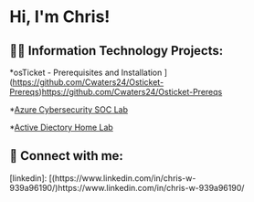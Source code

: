 <h1>Hi, I'm Chris! </h1>

<h2>👨‍💻 Information Technology Projects:</h2>

*osTicket - Prerequisites and Installation
](https://github.com/Cwaters24/Osticket-Prereqs)https://github.com/Cwaters24/Osticket-Prereqs


*[Azure Cybersecurity SOC Lab](https://github.com/Cwaters24/Azure-SOC) 

*[Active Diectory Home Lab](https://github.com/Cwaters24/ActiveDiectoryLab/tree/main)


<h2> 🤳 Connect with me:</h2>[linkedin]: [(https://www.linkedin.com/in/chris-w-939a96190/)https://www.linkedin.com/in/chris-w-939a96190/

